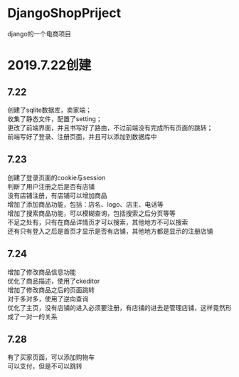 # DjangoShopPriject
django的一个电商项目
# 2019.7.22创建
## 7.22

创建了sqlite数据库，卖家端；<br/>
收集了静态文件，配置了setting；<br/>
更改了前端界面，并且书写好了路由，不过前端没有完成所有页面的跳转；<br/>
前端写好了登录、注册页面，并且可以添加到数据库中

## 7.23
创建了登录页面的cookie与session<br/>
判断了用户注册之后是否有店铺<br/>
没有店铺注册，有店铺可以增加商品<br/>
增加了添加商品功能，包括：店名、logo、店主、电话等<br/>
增加了搜索商品功能，可以模糊查询，包括搜索之后分页等等<br/>
不足之处有，只有在商品详情页才可以搜索，其他地方不可以搜索<br/>
还有只有登入之后是首页才显示是否有店铺，其他地方都是显示的注册店铺

## 7.24
增加了修改商品信息功能<br/>
优化了商品描述，使用了ckeditor<br/>
增加了修改商品之后的页面跳转<br/>
对于多对多，使用了逆向查询<br/>
优化了主页，没有店铺的进入必须要注册，有店铺的进去是管理店铺，这样竟然形成了一对一的关系<br/>

## 7.28
有了买家页面，可以添加购物车<br/>
可以支付，但是不可以跳转
